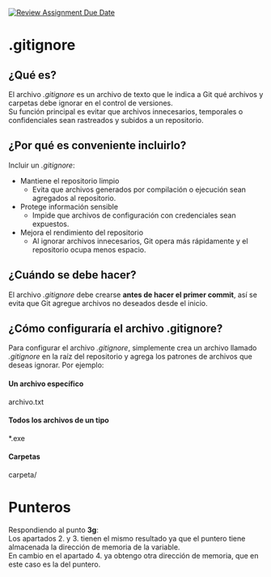 [![Review Assignment Due Date](https://classroom.github.com/assets/deadline-readme-button-22041afd0340ce965d47ae6ef1cefeee28c7c493a6346c4f15d667ab976d596c.svg)](https://classroom.github.com/a/kl-E8VQf)

# .gitignore  
## ¿Qué es?  
El archivo _.gitignore_ es un archivo de texto que le indica a Git qué archivos y carpetas debe ignorar en el control de versiones.  
Su función principal es evitar que archivos innecesarios, temporales o confidenciales sean rastreados y subidos a un repositorio.  
## ¿Por qué es conveniente incluirlo?  
Incluir un _.gitignore_:  
- Mantiene el repositorio limpio   
    - Evita que archivos generados por compilación o ejecución sean agregados al repositorio.  
- Protege información sensible  
    - Impide que archivos de configuración con credenciales sean expuestos.  
- Mejora el rendimiento del repositorio  
    - Al ignorar archivos innecesarios, Git opera más rápidamente y el repositorio ocupa menos espacio.  
## ¿Cuándo se debe hacer?  
El archivo _.gitignore_ debe crearse **antes de hacer el primer commit**, así se evita que Git agregue archivos no deseados desde el inicio.   
## ¿Cómo configuraría el archivo .gitignore?  
Para configurar el archivo _.gitignore_, simplemente crea un archivo llamado _.gitignore_ en la raíz del repositorio y agrega los patrones de archivos que deseas ignorar. Por ejemplo:   
#### Un archivo específico  
archivo.txt  
#### Todos los archivos de un tipo  
*.exe  
#### Carpetas  
carpeta/  

# Punteros  
Respondiendo al punto **3g**:  
Los apartados 2. y 3. tienen el mismo resultado ya que el puntero tiene almacenada la dirección de memoria de la variable.  
En cambio en el apartado 4. ya obtengo otra dirección de memoria, que en este caso es la del puntero.  